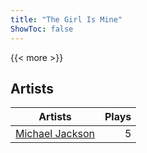 ```yaml
---
title: "The Girl Is Mine"
ShowToc: false
---
```


{{< more >}}

## Artists
Artists | Plays 
----- | -----: 
[Michael Jackson](/artists/michael-jackson-6739) | 5

